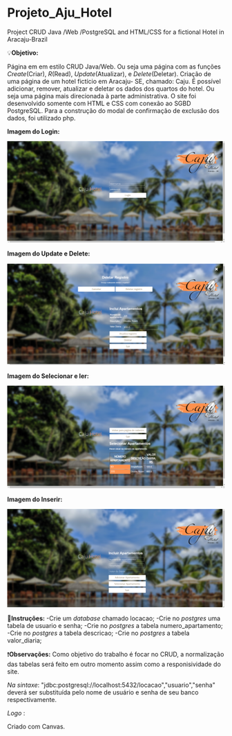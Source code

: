 # Projeto_Aju_Hotel
Project CRUD Java /Web /PostgreSQL  and  HTML/CSS for a fictional Hotel in Aracaju-Brazil

:bulb:**Objetivo:**

Página em em estilo CRUD Java/Web. Ou seja uma página com 
as funções *Create*(Criar), *R*(Read), *Update*(Atualizar), e *Delete*(Deletar).
Criação de uma página de um hotel fictício em Aracaju- SE, chamado: Caju.
É possível adicionar, remover, atualizar e deletar os dados dos quartos do hotel.
Ou seja uma página mais direcionada à parte administrativa.
O site foi desenvolvido somente com HTML e CSS com conexão ao SGBD PostgreSQL.
Para a construção do modal de confirmação de exclusão dos dados, foi
utilizado php.

**Imagem do Login:**

![](loginAju.png)



**Imagem do Update  e Delete:**

![](UpdadeEDelete.png)



**Imagem do Selecionar e ler:**

![](SelectERead.png)



**Imagem do Inserir:**

![](InsertAju.png)



:pencil:**Instruções:**
-Crie um *database* chamado locacao;
-Crie no *postgres* uma tabela de usuario e senha;
-Crie no *postgres* a tabela numero_apartamento;
-Crie no *postgres* a tabela descricao;
-Crie no *postgres* a tabela valor_diaria;

:exclamation:**Observações:**
Como objetivo do trabalho é focar no CRUD, a normalização das tabelas
será feito em outro momento assim como a responisividade do site.

*Na* *sintaxe*:
"jdbc:postgresql://localhost:5432/locacao","usuario","senha"
deverá ser substituída pelo nome de usuário e senha de seu banco respectivamente.

*Logo* :

Criado com Canvas. 

